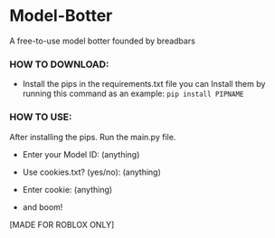 # Model-Botter
A free-to-use model botter founded by breadbars

### HOW TO DOWNLOAD:

- Install the pips in the requirements.txt file
you can Install them by running this command as an example:
```pip install PIPNAME```

### HOW TO USE:

After installing the pips. Run the main.py file.
- Enter your Model ID: (anything)
- Use cookies.txt? (yes/no): (anything)
- Enter cookie: (anything)

- and boom!

[MADE FOR ROBLOX ONLY]
